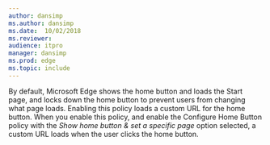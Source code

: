 ```yaml
---
author: dansimp
ms.author: dansimp
ms.date:  10/02/2018
ms.reviewer: 
audience: itpromanager: dansimp
ms.prod: edge
ms.topic: include
---
```


By default, Microsoft Edge shows the home button and loads the Start page, and locks down the home button to prevent users from changing what page loads. Enabling this policy loads a custom URL for the home button. When you enable this policy, and enable the Configure Home Button policy with the _Show home button & set a specific page_ option selected, a custom URL loads when the user clicks the home button.
